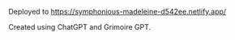 Deployed to https://symphonious-madeleine-d542ee.netlify.app/

Created using ChatGPT and Grimoire GPT.
